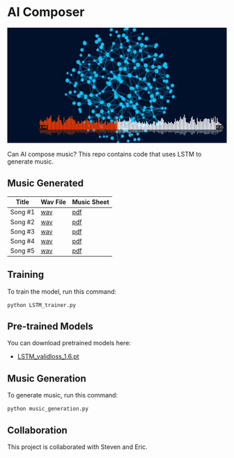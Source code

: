 # AI Composer
![](img/Artificial-Intelligence-MUSIC.jpg)

Can AI compose music? This repo contains code that uses LSTM to generate music.

## Music Generated
| Title       | Wav File  | Music Sheet |
| ------------------ |---------------- | -------------- |
| Song #1  |[wav](https://drive.google.com/file/d/18-5-ZN-cqJpeWBjWiGLH5x727sxODzhk/view?usp=sharing)|[pdf](https://drive.google.com/file/d/1mSyXggpy0btoLSkP0Bfk1Wr3L7VDbD9W/view?usp=sharing)      |
| Song #2  |[wav](https://drive.google.com/file/d/1Q2AopUHLDHu6PW-WMgPVUvViANwdokHt/view?usp=sharing)|[pdf](https://drive.google.com/file/d/1llE5zcu09FEKQW-Roes8Hxfq45oAF232/view?usp=sharing)      |
| Song #3  |[wav](https://drive.google.com/file/d/1sSMUpaS72WuYyFULdEyYJGCZkuwk8hay/view?usp=sharing)|[pdf](https://drive.google.com/file/d/1sSMUpaS72WuYyFULdEyYJGCZkuwk8hay/view?usp=sharing)      |
| Song #4 |[wav](https://drive.google.com/file/d/1Dj7yyqIRsrhugXM7TbxydUEXAdOqFT2U/view?usp=sharing)|[pdf](https://drive.google.com/file/d/1cby4REE5XCTsPggfAQV5J20twqzsn2Ui/view?usp=sharing)      |
| Song #5 |[wav](https://drive.google.com/file/d/1VgGR_R7w_RziAjAq01xgiFMgMDaN0Hei/view?usp=sharing)|[pdf]() |

## Training
To train the model, run this command:
```
python LSTM_trainer.py
```


## Pre-trained Models
You can download pretrained models here:
- [LSTM_validloss_1.6.pt](LSTM_validloss_1.6.pt)

## Music Generation
To generate music, run this command:
```
python music_generation.py
```

## Collaboration
This project is collaborated with Steven and Eric.